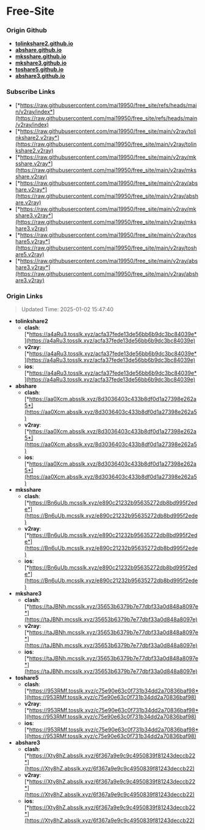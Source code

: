 # Free-Site

### Origin Github

- [**tolinkshare2.github.io**](https://github.com/tolinkshare2/tolinkshare2.github.io)
- [**abshare.github.io**](https://github.com/abshare/abshare.github.io)
- [**mksshare.github.io**](https://github.com/mksshare/mksshare.github.io)
- [**mkshare3.github.io**](https://github.com/mkshare3/mkshare3.github.io)
- [**toshare5.github.io**](https://github.com/toshare5/toshare5.github.io)
- [**abshare3.github.io**](https://github.com/abshare3/abshare3.github.io)

### Subscribe Links

- [*https://raw.githubusercontent.com/mai19950/free_site/refs/heads/main/v2ray/index*](https://raw.githubusercontent.com/mai19950/free_site/refs/heads/main/v2ray/index)
- [*https://raw.githubusercontent.com/mai19950/free_site/main/v2ray/tolinkshare2.v2ray*](https://raw.githubusercontent.com/mai19950/free_site/main/v2ray/tolinkshare2.v2ray)
- [*https://raw.githubusercontent.com/mai19950/free_site/main/v2ray/mksshare.v2ray*](https://raw.githubusercontent.com/mai19950/free_site/main/v2ray/mksshare.v2ray)
- [*https://raw.githubusercontent.com/mai19950/free_site/main/v2ray/abshare.v2ray*](https://raw.githubusercontent.com/mai19950/free_site/main/v2ray/abshare.v2ray)
- [*https://raw.githubusercontent.com/mai19950/free_site/main/v2ray/mkshare3.v2ray*](https://raw.githubusercontent.com/mai19950/free_site/main/v2ray/mkshare3.v2ray)
- [*https://raw.githubusercontent.com/mai19950/free_site/main/v2ray/toshare5.v2ray*](https://raw.githubusercontent.com/mai19950/free_site/main/v2ray/toshare5.v2ray)
- [*https://raw.githubusercontent.com/mai19950/free_site/main/v2ray/abshare3.v2ray*](https://raw.githubusercontent.com/mai19950/free_site/main/v2ray/abshare3.v2ray)

### Origin Links

> Updated Time: 2025-01-02 15:47:40

- **tolinkshare2**
  - **clash**: [*https://a4aRu3.tosslk.xyz/acfa37fede13de56bb6b9dc3bc84039e*](https://a4aRu3.tosslk.xyz/acfa37fede13de56bb6b9dc3bc84039e)
  - **v2ray**: [*https://a4aRu3.tosslk.xyz/acfa37fede13de56bb6b9dc3bc84039e*](https://a4aRu3.tosslk.xyz/acfa37fede13de56bb6b9dc3bc84039e)
  - **ios**: [*https://a4aRu3.tosslk.xyz/acfa37fede13de56bb6b9dc3bc84039e*](https://a4aRu3.tosslk.xyz/acfa37fede13de56bb6b9dc3bc84039e)
- **abshare**
  - **clash**: [*https://aa0Xcm.absslk.xyz/8d3036403c433b8df0d1a27398e262a5*](https://aa0Xcm.absslk.xyz/8d3036403c433b8df0d1a27398e262a5)
  - **v2ray**: [*https://aa0Xcm.absslk.xyz/8d3036403c433b8df0d1a27398e262a5*](https://aa0Xcm.absslk.xyz/8d3036403c433b8df0d1a27398e262a5)
  - **ios**: [*https://aa0Xcm.absslk.xyz/8d3036403c433b8df0d1a27398e262a5*](https://aa0Xcm.absslk.xyz/8d3036403c433b8df0d1a27398e262a5)
- **mksshare**
  - **clash**: [*https://Bn6uUb.mcsslk.xyz/e890c21232b95635272db8bd995f2ede*](https://Bn6uUb.mcsslk.xyz/e890c21232b95635272db8bd995f2ede)
  - **v2ray**: [*https://Bn6uUb.mcsslk.xyz/e890c21232b95635272db8bd995f2ede*](https://Bn6uUb.mcsslk.xyz/e890c21232b95635272db8bd995f2ede)
  - **ios**: [*https://Bn6uUb.mcsslk.xyz/e890c21232b95635272db8bd995f2ede*](https://Bn6uUb.mcsslk.xyz/e890c21232b95635272db8bd995f2ede)
- **mkshare3**
  - **clash**: [*https://taJBNh.mcsslk.xyz/35653b6379b7e77dbf33a0d848a8097e*](https://taJBNh.mcsslk.xyz/35653b6379b7e77dbf33a0d848a8097e)
  - **v2ray**: [*https://taJBNh.mcsslk.xyz/35653b6379b7e77dbf33a0d848a8097e*](https://taJBNh.mcsslk.xyz/35653b6379b7e77dbf33a0d848a8097e)
  - **ios**: [*https://taJBNh.mcsslk.xyz/35653b6379b7e77dbf33a0d848a8097e*](https://taJBNh.mcsslk.xyz/35653b6379b7e77dbf33a0d848a8097e)
- **toshare5**
  - **clash**: [*https://953RMf.tosslk.xyz/c75e90e63c0f731b34dd2a70836baf98*](https://953RMf.tosslk.xyz/c75e90e63c0f731b34dd2a70836baf98)
  - **v2ray**: [*https://953RMf.tosslk.xyz/c75e90e63c0f731b34dd2a70836baf98*](https://953RMf.tosslk.xyz/c75e90e63c0f731b34dd2a70836baf98)
  - **ios**: [*https://953RMf.tosslk.xyz/c75e90e63c0f731b34dd2a70836baf98*](https://953RMf.tosslk.xyz/c75e90e63c0f731b34dd2a70836baf98)
- **abshare3**
  - **clash**: [*https://Xty8hZ.absslk.xyz/6f367a9e9c9c4950839f81243deccb22*](https://Xty8hZ.absslk.xyz/6f367a9e9c9c4950839f81243deccb22)
  - **v2ray**: [*https://Xty8hZ.absslk.xyz/6f367a9e9c9c4950839f81243deccb22*](https://Xty8hZ.absslk.xyz/6f367a9e9c9c4950839f81243deccb22)
  - **ios**: [*https://Xty8hZ.absslk.xyz/6f367a9e9c9c4950839f81243deccb22*](https://Xty8hZ.absslk.xyz/6f367a9e9c9c4950839f81243deccb22)
